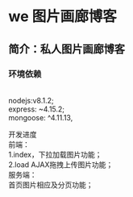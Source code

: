  we 图片画廊博客
==================
简介：私人图片画廊博客<br/>
-------------------------
<h3>环境依赖</h3> <br />
nodejs:v8.1.2; <br />
express: ~4.15.2; <br />
mongoose: ^4.11.13, <br />

开发进度 <br />
前端： <br />
1.index，下拉加载图片功能； <br />
2.load AJAX拖拽上传图片功能； <br />
服务端： <br />
首页图片相应及分页功能； <br />



